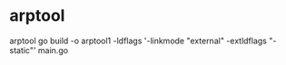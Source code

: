 # arptool
arptool
go build -o arptool1  -ldflags '-linkmode "external" -extldflags "-static"' main.go
